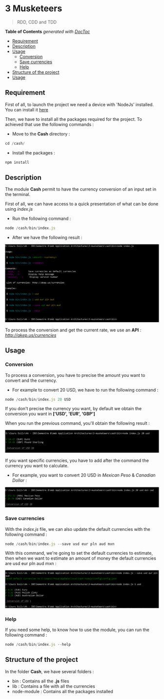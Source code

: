 # 3 Musketeers

> RDD, CDD and TDD

<!-- START doctoc generated TOC please keep comment here to allow auto update -->
<!-- DON'T EDIT THIS SECTION, INSTEAD RE-RUN doctoc TO UPDATE -->
**Table of Contents**  *generated with [DocToc](https://github.com/thlorenz/doctoc)*

- [Requirement](#requirement)
- [Description](#description)
- [Usage](#usage)
  - [Conversion](#conversion)
  - [Save currencies](#save-currencies)
  - [Help](#help)
- [Structure of the project](#structure-of-the-project)
- [Usage](#usage)


<!-- END doctoc generated TOC please keep comment here to allow auto update -->

## Requirement

First of all, to launch the project we need a device with 'NodeJs' installed. You can install it [here](https://nodejs.org/en/)

Then, we have to install all the packages required for the project. To achieved that use the following commands :

* Move to the **Cash** directory :

```js
cd /cash/
```

* Install the packages :

```js
npm install
```

## Description

The module **Cash** permit to have the currency conversion of an input set in the terminal.

First of all, we can have access to a quick presentation of what can be done using *index.js*

- Run the following command :

```js
node /cash/bin/index.js
```
- After we have the following result :

![alt text](../img/usage.png "Screen1")

To process the conversion and get the current rate, we use an **API** : *http://akep.us/currencies*

## Usage

### Conversion
To process a conversion, you have to precise the amount you want to convert and the currency.

- For example to convert 20 USD, we have to run the following command :

```js
node /cash/bin/index.js 20 USD
```

If you don't precise the currency you want, by default we obtain the conversion you want in **['USD', 'EUR', 'GBP']**

When you run the previous command, you'll obtain the following result :

![alt text](.././img/conversion.png "Screen2")

If you want specific currencies, you have to add after the command the currency you want to calculate.

 - For example, you want to convert 20 USD in *Mexican Peso* & *Canadian Dollar* :

![alt text](../img/example2.png "Screen3")

### Save currencies

With the *index.js* file, we can also update the default currencies with the following command :

```js
node /cash/bin/index.js --save usd eur pln aud mxn
```

With this command, we're going to set the default currencies to estimate, then when we want to estimate an amount of money the default currencies are usd eur pln aud mxn :

![alt text](../img/save.png)

### Help

If you need some help, to know how to use the module, you can run the following command :

```js
node /cash/bin/index.js --help
```

## Structure of the project

In the folder **Cash**, we have several folders :

- bin : Contains all the **.js** files
- lib : Contains a file with all the currencies
- node-module : Contains all the packages installed
